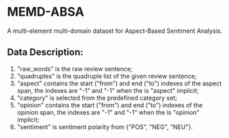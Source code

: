 # MEMD-ABSA
 A multi-element multi-domain dataset for Aspect-Based Sentiment Analysis.

## Data Description:

1. "raw_words" is the raw review sentence;
2. "quadruples" is the quadruple list of the given review sentence;
3. "aspect" contains the start ("from") and end ("to") indexes of the aspect span, the indexes are "-1" and "-1" when the is "aspect" implicit;
4. "category" is selected from the predefined category set;
5. "opinion" contains the start ("from") and end ("to") indexes of the opinion span, the indexes are "-1" and "-1" when the is "opinion" implicit;
6. "sentiment" is sentiment polarity from {"POS", "NEG", "NEU"}.
